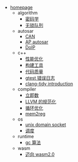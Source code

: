 - [homepage](/)
  - algorithm
    - [密码学](algorithm/2022-09-17-密码学.md)
    - [无锁队列](algorithm/2023-03-10-freelock_queue.md)
  - autosar
    - [CAN](autosar/2022-09-05-Autosar_CAN.md)
    - [AP autosar](autosar/2022-11-30-Adaptive_Autosar.md)
    - [DoIP](autosar/2023-03-10-Autosar-DOIP.md)
  - c++
    - [性能优化](c++/2022-09-05-c++性能优化.md)
    - [构建工具](c++/2022-11-05-c++构建工具.md)
    - [代码质量](c++/2023-03-14-c++代码质量.md)
    - [gtest 错误日志](c++/2024-03-18-gtest错误日志.md)
    - [clang-tidy introduction](c++/2024-12-06-clang-tidy-intro.md)
  - compiler
    - [立即数](compiler/2022-09-05-汇编中的立即数.md)
    - [LLVM 的规范化](compiler/LLVM的规范化（Canonicalization）和目标无关（target-independence）.md)
    - [循环优化](compiler/编译器的循环优化.md)
    - [mem2reg](compiler/通用的mem2reg.md)
  - os
    - [unix domain socket](os/2022-09-14-unix_domain_socket.md)
    - [调度](os/2022-09-15-操作系统调度策略.md)
  - runtime
    - [gc 算法](runtime/gc.md)
  - wasm
    - [迈向 wasm2.0](wasm/2024-07-14-迈向wasm2.md)
